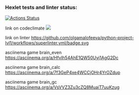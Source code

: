 ### Hexlet tests and linter status:
[![Actions Status](https://github.com/olgamalofeeva/python-project-lvl1/workflows/hexlet-check/badge.svg)](https://github.com/olgamalofeeva/python-project-lvl1/actions)

link on codeclimate
<a href="https://codeclimate.com/github/codeclimate/codeclimate/maintainability"><img src="https://api.codeclimate.com/v1/badges/a99a88d28ad37a79dbf6/maintainability" /></a>

link on linter
https://github.com/olgamalofeeva/python-project-lvl1/workflows/superlinter.yml/badge.svg

asciinema game brain_even 
https://asciinema.org/a/HfvIh54AhE1QW50Uyj1AgG2Dc

asciinema game brain_calc
https://asciinema.org/a/7f3GeP4xe4WCCjOHr4YrOZdup

asciinema game brain_gc
https://asciinema.org/a/VsVVZ3Zu3cZQ8MuaiT7uuKzug